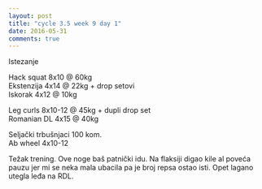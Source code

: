 ```yaml
---
layout: post
title: "cycle 3.5 week 9 day 1"
date: 2016-05-31
comments: true
---
```


Istezanje

Hack squat 8x10 @ 60kg  
Ekstenzija 4x14 @ 22kg + drop setovi        
Iskorak 4x12 @ 10kg  

Leg curls 8x10-12 @ 45kg + dupli drop set   
Romanian DL 4x15 @ 40kg  

Seljački trbušnjaci 100 kom.  
Ab wheel 4x10-12  

Težak trening. Ove noge baš patnički idu. Na flaksiji digao kile al poveća pauzu jer mi se neka mala ubacila pa je broj repsa ostao isti. Opet lagano utegla leđa na RDL. 
